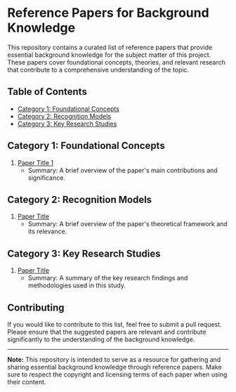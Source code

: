 # Reference Papers for Background Knowledge

This repository contains a curated list of reference papers that provide essential background knowledge for the subject matter of this project. These papers cover foundational concepts, theories, and relevant research that contribute to a comprehensive understanding of the topic.

## Table of Contents

- [Category 1: Foundational Concepts](#category-1-foundational-concepts)
- [Category 2: Recognition Models](#category-2-recognition-models)
- [Category 3: Key Research Studies](#category-3-key-research-studies)

## Category 1: Foundational Concepts

1. [Paper Title 1](link_to_paper_1)
   - Summary: A brief overview of the paper's main contributions and significance.
  

## Category 2: Recognition Models

1. [Paper Title](link_to_paper)
   - Summary: A brief overview of the paper's theoretical framework and its relevance.


## Category 3: Key Research Studies

1. [Paper Title](link_to_paper)
   - Summary: A summary of the key research findings and methodologies used in this study.


## Contributing

If you would like to contribute to this list, feel free to submit a pull request. Please ensure that the suggested papers are relevant and contribute significantly to the understanding of the background knowledge.

---

**Note:** This repository is intended to serve as a resource for gathering and sharing essential background knowledge through reference papers. Make sure to respect the copyright and licensing terms of each paper when using their content.
